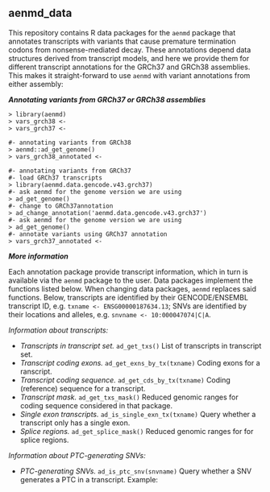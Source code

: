 ## aenmd_data

This repository contains R data packages for the `aenmd` package that annotates transcripts with variants that cause premature termination codons from nonsense-mediated decay. These annotations depend data structures derived from transcript models, and here we provide them for different transcript annotations for the GRCh37 and GRCh38 assemblies. This makes it straight-forward to use `aenmd` with variant annotations from either assembly:

***Annotating variants from GRCh37 or GRCh38 assemblies*** 

```
> library(aenmd)
> vars_grch38 <- 
> vars_grch37 <- 

#- annotating variants from GRCh38
> aenmd::ad_get_genome()
> vars_grch38_annotated <- 

#- annotating variants from GRCh37
#- load GRCh37 transcripts
> library(aenmd.data.gencode.v43.grch37)
#- ask aenmd for the genome version we are using
> ad_get_genome()
#- change to GRCh37annotation
> ad_change_annotation('aenmd.data.gencode.v43.grch37')
#- ask aenmd for the genome version we are using
> ad_get_genome()
#- annotate variants using GRCh37 annotation
> vars_grch37_annotated <- 
```

***More information***

Each annotation package provide transcript information, which in turn is available via the `aenmd` package to the user. Data packages implement the functions listed below. When changing data packages, `aenmd` replaces said functions. Below, transcripts  are identified by their GENCODE/ENSEMBL transcript ID, e.g. `txname <- ENSG00000187634.13`; SNVs are identified by their locations and alleles, e.g. `snvname <- 10:000047074|C|A`. 

*Information about transcripts:*

* *Transcripts in transcript set.* `ad_get_txs()` List of transcripts in transcript set.
* *Transcript coding exons.* `ad_get_exns_by_tx(txname)` Coding exons for a ranscript.
* *Transcript coding sequence.* `ad_get_cds_by_tx(txname)` Coding (reference) sequence for a transcript. 
* *Transcript mask.* `ad_get_txs_mask()` Reduced genomic ranges for coding sequence considered in that package.
* *Single exon transcripts.* `ad_is_single_exn_tx(txname)` Query whether a transcript only has a single exon.
* *Splice regions.* `ad_get_splice_mask()` Reduced genomic ranges for for splice regions.

*Information about PTC-generating SNVs:*

* *PTC-generating SNVs.* `ad_is_ptc_snv(snvname)` Query whether a SNV generates a PTC in a transcript. Example:




